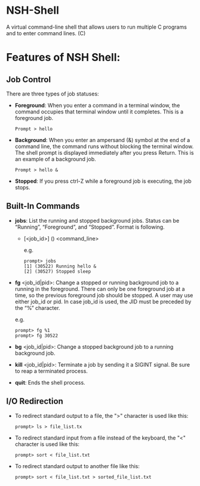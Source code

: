 # NSH-Shell
A virtual command-line shell that allows users to run multiple C programs and to enter command lines.  (C)

# Features of NSH Shell:
## Job Control
There are three types 
of job statuses:
- **Foreground**: When you enter a command in a terminal window, the command occupies that 
terminal window until it completes. This is a foreground job.
    ```
    Prompt > hello
    ```
- **Background**: When you enter an ampersand (&) symbol at the end of a command line, the 
command runs without blocking the terminal window. The shell prompt is displayed 
immediately after you press Return. This is an example of a background job.
    ```
    Prompt > hello &
    ```
- **Stopped**: If you press ctrl-Z while a foreground job is executing, the job stops. 

## **Built-In Commands**
- **jobs**: List the running and stopped background jobs. Status can be “Running”, “Foreground”, 
and “Stopped”. Format is following.
    - [<job_id>] (<pid>) <status> <command_line>
       
       e.g.
        ```
        prompt> jobs
        [1] (30522) Running hello &
        [2] (30527) Stopped sleep
        ```

- **fg** <job_id|pid>: Change a stopped or running background job to a running in the foreground. 
There can only be one foreground job at a time, so the previous foreground job should be 
stopped. A user may use either job_id or pid. In case job_id is used, the JID must be preceded 
by the “%” character. 

    e.g. 
    ```
    prompt> fg %1
    prompt> fg 30522
    ```

- **bg** <job_id|pid>: Change a stopped background job to a running background job.
- **kill** <job_id|pid>: Terminate a job by sending it a SIGINT signal. Be sure to reap a terminated 
process.
- **quit**: Ends the shell process. 

## **I/O Redirection**
- To redirect standard output to a file, the ">" character is used 
like this:
    ``` 
    prompt> ls > file_list.tx
    ```
- To redirect standard input from a file instead of the keyboard, the "<" character is used like this:
    ```
    prompt> sort < file_list.txt
    ```

- To redirect standard output 
to another file like this:
    ``` 
    prompt> sort < file_list.txt > sorted_file_list.txt
    ```